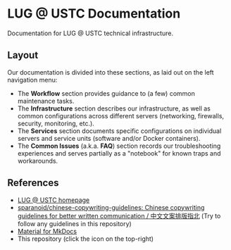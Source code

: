 # LUG @ USTC Documentation

Documentation for LUG @ USTC technical infrastructure.

## Layout

Our documentation is divided into these sections, as laid out on the left navigation menu:

- The **Workflow** section provides guidance to (a few) common maintenance tasks.
- The **Infrastructure** section describes our infrastructure, as well as common configurations across different servers (networking, firewalls, security, monitoring, etc.).
- The **Services** section documents specific configurations on individual servers and service units (software and/or Docker containers).
- The **Common Issues** (a.k.a. **FAQ**) section records our troubleshooting experiences and serves partially as a "notebook" for known traps and workarounds.

## References

- [LUG @ USTC homepage](https://lug.ustc.edu.cn/)
- [sparanoid/chinese-copywriting-guidelines: Chinese copywriting guidelines for better written communication / 中文文案排版指北](https://github.com/sparanoid/chinese-copywriting-guidelines) (Try to follow any guidelines in this repository)
- [Material for MkDocs](https://squidfunk.github.io/mkdocs-material/)
- This repository (click the icon on the top-right)
